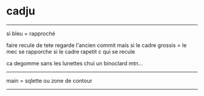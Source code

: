 # cadju


-------------------------------

si bleu = rapproché

faire recule de tete regarde l'ancien commit mais si le cadre grossis  = le mec se rapporche si le cadre rapetit c qui se recule

ca degomme sans les lunettes chui un binoclard mtn...










------------------------------

main = sqlette ou zone de contour


-----------------------------


